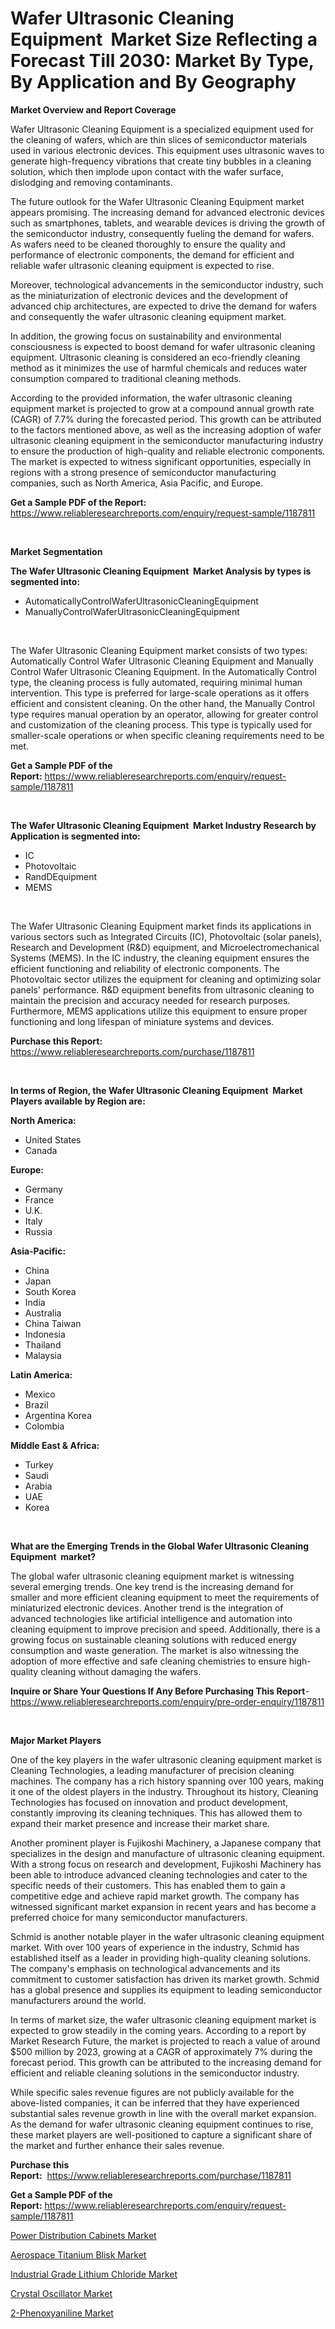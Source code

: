 <p><h1>Wafer Ultrasonic Cleaning Equipment  Market Size Reflecting a Forecast Till 2030: Market By Type, By Application and By Geography</h1></p><p><strong>Market Overview and Report Coverage</strong></p>
<p><p>Wafer Ultrasonic Cleaning Equipment is a specialized equipment used for the cleaning of wafers, which are thin slices of semiconductor materials used in various electronic devices. This equipment uses ultrasonic waves to generate high-frequency vibrations that create tiny bubbles in a cleaning solution, which then implode upon contact with the wafer surface, dislodging and removing contaminants.</p><p>The future outlook for the Wafer Ultrasonic Cleaning Equipment market appears promising. The increasing demand for advanced electronic devices such as smartphones, tablets, and wearable devices is driving the growth of the semiconductor industry, consequently fueling the demand for wafers. As wafers need to be cleaned thoroughly to ensure the quality and performance of electronic components, the demand for efficient and reliable wafer ultrasonic cleaning equipment is expected to rise.</p><p>Moreover, technological advancements in the semiconductor industry, such as the miniaturization of electronic devices and the development of advanced chip architectures, are expected to drive the demand for wafers and consequently the wafer ultrasonic cleaning equipment market.</p><p>In addition, the growing focus on sustainability and environmental consciousness is expected to boost demand for wafer ultrasonic cleaning equipment. Ultrasonic cleaning is considered an eco-friendly cleaning method as it minimizes the use of harmful chemicals and reduces water consumption compared to traditional cleaning methods.</p><p>According to the provided information, the wafer ultrasonic cleaning equipment market is projected to grow at a compound annual growth rate (CAGR) of 7.7% during the forecasted period. This growth can be attributed to the factors mentioned above, as well as the increasing adoption of wafer ultrasonic cleaning equipment in the semiconductor manufacturing industry to ensure the production of high-quality and reliable electronic components. The market is expected to witness significant opportunities, especially in regions with a strong presence of semiconductor manufacturing companies, such as North America, Asia Pacific, and Europe.</p></p>
<p><strong>Get a Sample PDF of the Report:</strong> <a href="https://www.reliableresearchreports.com/enquiry/request-sample/1187811">https://www.reliableresearchreports.com/enquiry/request-sample/1187811</a></p>
<p>&nbsp;</p>
<p><strong>Market Segmentation</strong></p>
<p><strong>The Wafer Ultrasonic Cleaning Equipment  Market Analysis by types is segmented into:</strong></p>
<p><ul><li>AutomaticallyControlWaferUltrasonicCleaningEquipment</li><li>ManuallyControlWaferUltrasonicCleaningEquipment</li></ul></p>
<p>&nbsp;</p>
<p><p>The Wafer Ultrasonic Cleaning Equipment market consists of two types: Automatically Control Wafer Ultrasonic Cleaning Equipment and Manually Control Wafer Ultrasonic Cleaning Equipment. In the Automatically Control type, the cleaning process is fully automated, requiring minimal human intervention. This type is preferred for large-scale operations as it offers efficient and consistent cleaning. On the other hand, the Manually Control type requires manual operation by an operator, allowing for greater control and customization of the cleaning process. This type is typically used for smaller-scale operations or when specific cleaning requirements need to be met.</p></p>
<p><strong>Get a Sample PDF of the Report:</strong>&nbsp;<a href="https://www.reliableresearchreports.com/enquiry/request-sample/1187811">https://www.reliableresearchreports.com/enquiry/request-sample/1187811</a></p>
<p>&nbsp;</p>
<p><strong>The Wafer Ultrasonic Cleaning Equipment  Market Industry Research by Application is segmented into:</strong></p>
<p><ul><li>IC</li><li>Photovoltaic</li><li>RandDEquipment</li><li>MEMS</li></ul></p>
<p>&nbsp;</p>
<p><p>The Wafer Ultrasonic Cleaning Equipment market finds its applications in various sectors such as Integrated Circuits (IC), Photovoltaic (solar panels), Research and Development (R&D) equipment, and Microelectromechanical Systems (MEMS). In the IC industry, the cleaning equipment ensures the efficient functioning and reliability of electronic components. The Photovoltaic sector utilizes the equipment for cleaning and optimizing solar panels' performance. R&D equipment benefits from ultrasonic cleaning to maintain the precision and accuracy needed for research purposes. Furthermore, MEMS applications utilize this equipment to ensure proper functioning and long lifespan of miniature systems and devices.</p></p>
<p><strong>Purchase this Report:</strong>&nbsp; <a href="https://www.reliableresearchreports.com/purchase/1187811">https://www.reliableresearchreports.com/purchase/1187811</a></p>
<p>&nbsp;</p>
<p><strong>In terms of Region, the Wafer Ultrasonic Cleaning Equipment  Market Players available by Region are:</strong></p>
<p>
    <p> <strong> North America: </strong>
        <ul>
            <li>United States</li>
            <li>Canada</li>
        </ul>
        </p> 
    <p> <strong> Europe: </strong>
        <ul>
            <li>Germany</li>
            <li>France</li>
            <li>U.K.</li>
            <li>Italy</li>
            <li>Russia</li>
        </ul>
        </p> 
    <p> <strong> Asia-Pacific: </strong>
        <ul>
            <li>China</li>
            <li>Japan</li>
            <li>South Korea</li>
            <li>India</li>
            <li>Australia</li>
            <li>China Taiwan</li>
            <li>Indonesia</li>
            <li>Thailand</li>
            <li>Malaysia</li>
        </ul>
        </p> 
    <p> <strong> Latin America: </strong>
        <ul>
            <li>Mexico</li>
            <li>Brazil</li>
            <li>Argentina Korea</li>
            <li>Colombia</li>
        </ul>
        </p> 
    <p> <strong> Middle East & Africa: </strong>
        <ul>
            <li>Turkey</li>
            <li>Saudi</li>
            <li>Arabia</li>
            <li>UAE</li>
            <li>Korea</li>
        </ul>
    </p>
    </p>
<p>&nbsp;</p>
<p><strong>What are the Emerging Trends in the Global Wafer Ultrasonic Cleaning Equipment  market?</strong></p>
<p><p>The global wafer ultrasonic cleaning equipment market is witnessing several emerging trends. One key trend is the increasing demand for smaller and more efficient cleaning equipment to meet the requirements of miniaturized electronic devices. Another trend is the integration of advanced technologies like artificial intelligence and automation into cleaning equipment to improve precision and speed. Additionally, there is a growing focus on sustainable cleaning solutions with reduced energy consumption and waste generation. The market is also witnessing the adoption of more effective and safe cleaning chemistries to ensure high-quality cleaning without damaging the wafers.</p></p>
<p><strong>Inquire or Share Your Questions If Any Before Purchasing This Report</strong>- <a href="https://www.reliableresearchreports.com/enquiry/pre-order-enquiry/1187811">https://www.reliableresearchreports.com/enquiry/pre-order-enquiry/1187811</a></p>
<p>&nbsp;</p>
<p><strong>Major Market Players</strong></p>
<p><p>One of the key players in the wafer ultrasonic cleaning equipment market is Cleaning Technologies, a leading manufacturer of precision cleaning machines. The company has a rich history spanning over 100 years, making it one of the oldest players in the industry. Throughout its history, Cleaning Technologies has focused on innovation and product development, constantly improving its cleaning techniques. This has allowed them to expand their market presence and increase their market share.</p><p>Another prominent player is Fujikoshi Machinery, a Japanese company that specializes in the design and manufacture of ultrasonic cleaning equipment. With a strong focus on research and development, Fujikoshi Machinery has been able to introduce advanced cleaning technologies and cater to the specific needs of their customers. This has enabled them to gain a competitive edge and achieve rapid market growth. The company has witnessed significant market expansion in recent years and has become a preferred choice for many semiconductor manufacturers.</p><p>Schmid is another notable player in the wafer ultrasonic cleaning equipment market. With over 100 years of experience in the industry, Schmid has established itself as a leader in providing high-quality cleaning solutions. The company's emphasis on technological advancements and its commitment to customer satisfaction has driven its market growth. Schmid has a global presence and supplies its equipment to leading semiconductor manufacturers around the world.</p><p>In terms of market size, the wafer ultrasonic cleaning equipment market is expected to grow steadily in the coming years. According to a report by Market Research Future, the market is projected to reach a value of around $500 million by 2023, growing at a CAGR of approximately 7% during the forecast period. This growth can be attributed to the increasing demand for efficient and reliable cleaning solutions in the semiconductor industry.</p><p>While specific sales revenue figures are not publicly available for the above-listed companies, it can be inferred that they have experienced substantial sales revenue growth in line with the overall market expansion. As the demand for wafer ultrasonic cleaning equipment continues to rise, these market players are well-positioned to capture a significant share of the market and further enhance their sales revenue.</p></p>
<p><strong>Purchase this Report:</strong>&nbsp;&nbsp;<a href="https://www.reliableresearchreports.com/purchase/1187811">https://www.reliableresearchreports.com/purchase/1187811</a></p>
<p></p>
<p><strong>Get a Sample PDF of the Report:</strong>&nbsp;<a href="https://www.reliableresearchreports.com/enquiry/request-sample/1187811">https://www.reliableresearchreports.com/enquiry/request-sample/1187811</a></p>
<p><p><a href="https://www.linkedin.com/pulse/power-distribution-cabinets-market-challenges-opportunities-pccxe/">Power Distribution Cabinets Market</a></p><p><a href="https://github.com/gdfhhhj/Market-Research-Report-List-1/blob/main/aerospace-titanium-blisk-market.md">Aerospace Titanium Blisk Market</a></p><p><a href="https://medium.com/@ridhantakke90/industrial-grade-lithium-chloride-market-trends-and-market-analysis-forecasted-for-period-2023-2030-16d724d1b79f">Industrial Grade Lithium Chloride Market</a></p><p><a href="https://www.linkedin.com/pulse/crystal-oscillator-market-size-share-amp-trends-analysis-zodke/">Crystal Oscillator Market</a></p><p><a href="https://medium.com/@santosh735584/2-phenoxyaniline-nbsp-market-focuses-on-market-share-size-and-projected-forecast-till-2030-28e88b372c7c">2-Phenoxyaniline Market</a></p></p>
